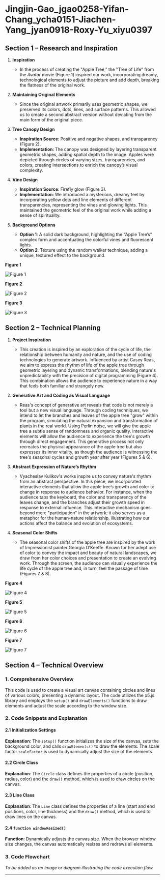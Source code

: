 # Jingjin-Gao_jgao0258-Yifan-Chang_ycha0151-Jiachen-Yang_jyan0918-Roxy-Yu_xiyu0397


## Section 1 – Research and Inspiration

1. **Inspiration**  
   - In the process of creating the "Apple Tree," the "Tree of Life" from the *Avatar* movie (Figure 1) inspired our work, incorporating dreamy, technological elements to adjust the picture and add depth, breaking the flatness of the original work.

2. **Maintaining Original Elements**  
   - Since the original artwork primarily uses geometric shapes, we preserved its colors, dots, lines, and surface patterns. This allowed us to create a second abstract version without deviating from the main form of the original piece.

3. **Tree Canopy Design**  
   - **Inspiration Source**: Positive and negative shapes, and transparency (Figure 2).
   - **Implementation**: The canopy was designed by layering transparent geometric shapes, adding spatial depth to the image. Apples were depicted through circles of varying sizes, transparencies, and colors, creating intersections to enrich the canopy’s visual complexity.

4. **Vine Design**  
   - **Inspiration Source**: Firefly glow (Figure 3).
   - **Implementation**: We introduced a mysterious, dreamy feel by incorporating yellow dots and line elements of different transparencies, representing the vines and glowing lights. This maintained the geometric feel of the original work while adding a sense of spirituality.

5. **Background Options**  
   - **Option 1**: A solid dark background, highlighting the “Apple Tree’s” complex form and accentuating the colorful vines and fluorescent lights.
   - **Option 2**: Texture using the random walker technique, adding a unique, textured effect to the background.

**Figure 1**

![Figure 1](/readimage/Figure%201.png)

**Figure 2**

![Figure 2](/readimage/Figure%202%20.png)

**Figure 3**

![Figure 3](/readimage/Figure%203.png)





## Section 2 – Technical Planning

1. **Project Inspiration**  
   - This creation is inspired by an exploration of the cycle of life, the relationship between humanity and nature, and the use of coding technologies to generate artwork. Influenced by artist Casey Reas, we aim to express the rhythm of life of the apple tree through geometric layering and dynamic transformations, blending nature's unpredictability with the precision of digital programming (Figure 4). This combination allows the audience to experience nature in a way that feels both familiar and strangely new.

2. **Generative Art and Coding as Visual Language**  
   - Reas's concept of generative art reveals that code is not merely a tool but a new visual language. Through coding techniques, we intend to let the branches and leaves of the apple tree "grow" within the program, simulating the natural expansion and transformation of plants in the real world. Using Perlin noise, we will give the apple tree a subtle sense of randomness and organic quality. Interactive elements will allow the audience to experience the tree's growth through direct engagement. This generative process not only recreates the physical appearance of the apple tree but also expresses its inner vitality, as though the audience is witnessing the tree's seasonal cycles and growth year after year (Figures 5 & 6).

3. **Abstract Expression of Nature’s Rhythm**  
   - Vyacheslav Kulikov's works inspire us to convey nature's rhythm from an abstract perspective. In this piece, we incorporated interactive elements that allow the apple tree’s growth and color to change in response to audience behavior. For instance, when the audience taps the keyboard, the color and transparency of the leaves change, and the branches adjust their growth speed in response to external influence. This interactive mechanism goes beyond mere "participation" in the artwork; it also serves as a metaphor for the human-nature relationship, illustrating how our actions affect the balance and evolution of ecosystems.

4. **Seasonal Color Shifts**  
   - The seasonal color shifts of the apple tree are inspired by the work of Impressionist painter Georgia O’Keeffe. Known for her adept use of color to convey the impact and beauty of natural landscapes, we draw from her color choices and presentation to create an evolving work. Through the screen, the audience can visually experience the life cycle of the apple tree and, in turn, feel the passage of time (Figures 7 & 8).


**Figure 4**

![Figure 4](/readimage/Figure%204.png)

**Figure 5**

![Figure 5](/readimage/Figure%205.png)

**Figure 6**

![Figure 6](/readimage/Figure%206.png)

**Figure 7**
 
![Figure 7](/readimage/Figure%207.png)




































## Section 4 – Technical Overview

### 1. Comprehensive Overview
This code is used to create a visual art canvas containing circles and lines of various colors, presenting a dynamic layout. The code utilizes the p5.js library and employs the `setup()` and `drawElements()` functions to draw elements and adjust the scale according to the window size.

### 2. Code Snippets and Explanation

#### 2.1 Initialization Settings
**Explanation**: The `setup()` function initializes the size of the canvas, sets the background color, and calls `drawElements()` to draw the elements. The scale factor `scaleFactor` is used to dynamically adjust the size of the elements.



#### 2.2 Circle Class
**Explanation**: The `Circle` class defines the properties of a circle (position, radius, color) and the `draw()` method, which is used to draw circles on the canvas.

#### 2.3 Line Class
**Explanation**: The `Line` class defines the properties of a line (start and end positions, color, line thickness) and the `draw()` method, which is used to draw lines on the canvas.

#### 2.4 `function windowResized()`
**Function**: Dynamically adjusts the canvas size. When the browser window size changes, the canvas automatically resizes and redraws all elements.

### 3. Code Flowchart
*To be added as an image or diagram illustrating the code execution flow.*

---

